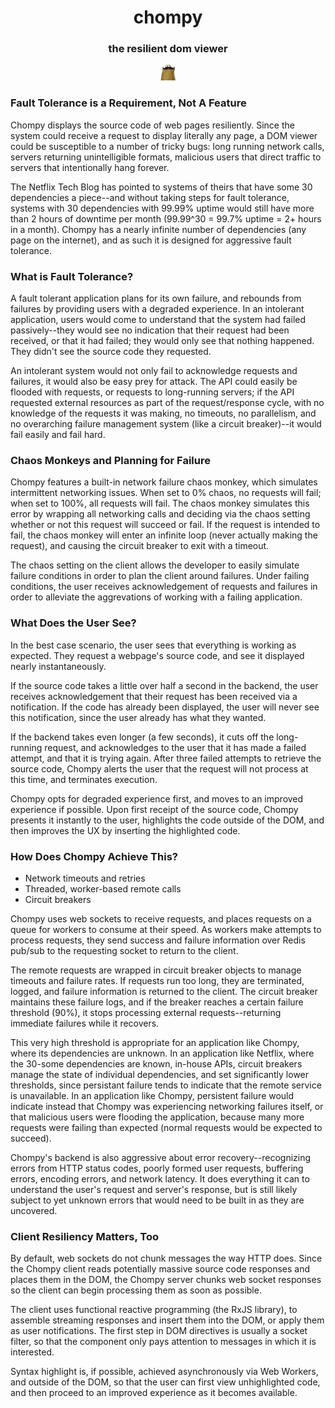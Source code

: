<div align="center">
<h1>chompy</h1>
<h3>the resilient dom viewer</h3>
<img src="https://github.com/brettshollenberger/chompy/blob/master/lib/assets/img/hipsterchompy.gif">
</div>

### Fault Tolerance is a Requirement, Not A Feature

Chompy displays the source code of web pages resiliently. Since the system could receive a request to display literally any page, a DOM viewer could be susceptible to a number of tricky bugs: long running network calls, servers returning unintelligible formats, malicious users that direct traffic to servers that intentionally hang forever.

The Netflix Tech Blog has pointed to systems of theirs that have some 30 dependencies a piece--and without taking steps for fault tolerance, systems with 30 dependencies with 99.99% uptime would still have more than 2 hours of downtime per month (99.99^30 = 99.7% uptime = 2+ hours in a month). Chompy has a nearly infinite number of dependencies (any page on the internet), and as such it is designed for aggressive fault tolerance.

### What is Fault Tolerance?

A fault tolerant application plans for its own failure, and rebounds from failures by providing users with a degraded experience. In an intolerant application, users would come to understand that the system had failed passively--they would see no indication that their request had been received, or that it had failed; they would only see that nothing happened. They didn't see the source code they requested. 

An intolerant system would not only fail to acknowledge requests and failures, it would also be easy prey for attack. The API could easily be flooded with requests, or requests to long-running servers; if the API requested external resources as part of the request/response cycle, with no knowledge of the requests it was making, no timeouts, no parallelism, and no overarching failure management system (like a circuit breaker)--it would fail easily and fail hard.

### Chaos Monkeys and Planning for Failure

Chompy features a built-in network failure chaos monkey, which simulates intermittent networking issues. When set to 0% chaos, no requests will fail; when set to 100%, all requests will fail. The chaos monkey simulates this error by wrapping all networking calls and deciding via the chaos setting whether or not this request will succeed or fail. If the request is intended to fail, the chaos monkey will enter an infinite loop (never actually making the request), and causing the circuit breaker to exit with a timeout. 

The chaos setting on the client allows the developer to easily simulate failure conditions in order to plan the client around failures. Under failing conditions, the user receives acknowledgement of requests and failures in order to alleviate the aggrevations of working with a failing application. 

### What Does the User See?

In the best case scenario, the user sees that everything is working as expected. They request a webpage's source code, and see it displayed nearly instantaneously. 

If the source code takes a little over half a second in the backend, the user receives acknowledgement that their request has been received via a notification. If the code has already been displayed, the user will never see this notification, since the user already has what they wanted.

If the backend takes even longer (a few seconds), it cuts off the long-running request, and acknowledges to the user that it has made a failed attempt, and that it is trying again. After three failed attempts to retrieve the source code, Chompy alerts the user that the request will not process at this time, and terminates execution. 

Chompy opts for degraded experience first, and moves to an improved experience if possible. Upon first receipt of the source code, Chompy presents it instantly to the user, highlights the code outside of the DOM, and then improves the UX by inserting the highlighted code.

### How Does Chompy Achieve This?

* Network timeouts and retries
* Threaded, worker-based remote calls
* Circuit breakers

Chompy uses web sockets to receive requests, and places requests on a queue for workers to consume at their speed. As workers make attempts to process requests, they send success and failure information over Redis pub/sub to the requesting socket to return to the client. 

The remote requests are wrapped in circuit breaker objects to manage timeouts and failure rates. If requests run too long, they are terminated, logged, and failure information is returned to the client. The circuit breaker maintains these failure logs, and if the breaker reaches a certain failure threshold (90%), it stops processing external requests--returning immediate failures while it recovers. 

This very high threshold is appropriate for an application like Chompy, where its dependencies are unknown. In an application like Netflix, where the 30-some dependencies are known, in-house APIs, circuit breakers manage the state of individual dependencies, and set significantly lower thresholds, since persistant failure tends to indicate that the remote service is unavailable. In an application like Chompy, persistent failure would indicate instead that Chompy was experiencing networking failures itself, or that malicious users were flooding the application, because many more requests were failing than expected (normal requests would be expected to succeed). 

Chompy's backend is also aggressive about error recovery--recognizing errors from HTTP status codes, poorly formed user requests, buffering errors, encoding errors, and network latency. It does everything it can to understand the user's request and server's response, but is still likely subject to yet unknown errors that would need to be built in as they are uncovered. 

### Client Resiliency Matters, Too

By default, web sockets do not chunk messages the way HTTP does. Since the Chompy client reads potentially massive source code responses and places them in the DOM, the Chompy server chunks web socket responses so the client can begin processing them as soon as possible. 

The client uses functional reactive programming (the RxJS library), to assemble streaming responses and insert them into the DOM, or apply them as user notifications. The first step in DOM directives is usually a socket filter, so that the component only pays attention to messages in which it is interested. 

Syntax highlight is, if possible, achieved asynchronously via Web Workers, and outside of the DOM, so that the user can first view unhighlighted code, and then proceed to an improved experience as it becomes available. 
